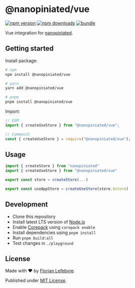 # @nanopiniated/vue

[![npm version][npm-version-src]][npm-version-href]
[![npm downloads][npm-downloads-src]][npm-downloads-href]
[![bundle][bundle-src]][bundle-href]

Vue integration for [nanopiniated](https://github.com/florian-lefebvre/nanopiniated).

## Getting started

Install package:

```sh
# npm
npm install @nanopiniated/vue

# yarn
yarn add @nanopiniated/vue

# pnpm
pnpm install @nanopiniated/vue
```

Import:

```js
// ESM
import { createUseStore } from "@nanopiniated/vue";

// CommonJS
const { createUseStore } = require("@nanopiniated/vue");
```

## Usage

```ts
import { createStore } from "nanopiniated"
import { createUseStore } from "@nanopiniated/vue"

export const store = createStore(...)

export const useAppStore = createUseStore(store.$store)
```

## Development

- Clone this repository
- Install latest LTS version of [Node.js](https://nodejs.org/en/)
- Enable [Corepack](https://github.com/nodejs/corepack) using `corepack enable`
- Install dependencies using `pnpm install`
- Run `pnpm build:all`
- Test changes in `./playground`

## License

Made with ❤️ by [Florian Lefebvre](https://github.com/florian-lefebvre).

Published under [MIT License](../../LICENSE).

<!-- Badges -->

[npm-version-src]: https://img.shields.io/npm/v/@nanopiniated/vue?style=flat&colorA=18181B&colorB=F0DB4F
[npm-version-href]: https://npmjs.com/package/@nanopiniated/vue
[npm-downloads-src]: https://img.shields.io/npm/dm/@nanopiniated/vue?style=flat&colorA=18181B&colorB=F0DB4F
[npm-downloads-href]: https://npmjs.com/package/@nanopiniated/vue
[bundle-src]: https://img.shields.io/bundlephobia/minzip/@nanopiniated/vue?style=flat&colorA=18181B&colorB=F0DB4F
[bundle-href]: https://bundlephobia.com/result?p=@nanopiniated/vue
